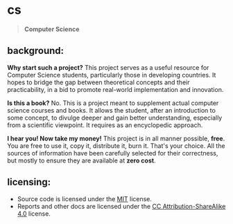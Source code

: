 # cs

> **Computer Science**


## background:

**Why start such a project?**
This project serves as a useful resource for Computer Science students,
particularly those in developing countries. It hopes to bridge the gap
between theoretical concepts and their practicability, in a bid to promote
real-world implementation and innovation.

**Is this a book?** No. This is a project meant to supplement actual computer
science courses and books. It allows the student, after an introduction to
some concept, to divulge deeper and gain better understanding, especially
from a scientific viewpoint. It requires as an encyclopedic approach.

**I hear you! Now take my money!** This project is in all manner possible,
**free**. You are free to use it, copy it, distribute it, burn it. That's your
choice. All the sources of information have been carefully selected
for their correctness, but mostly to ensure they are available at
**zero cost**.


## licensing:

* Source code is licensed under the [MIT](http://www.opensource.org/licenses/MIT) license.
* Reports and other docs are licensed under the [CC Attribution-ShareAlike 4.0](http://creativecommons.org/licenses/by-sa/4.0/) license.
